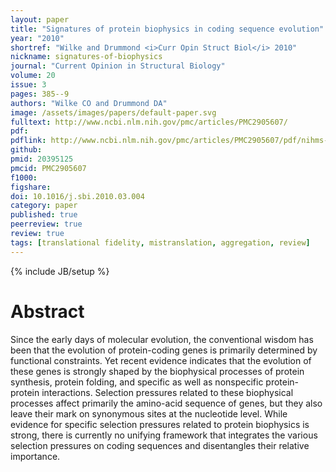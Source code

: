 ```yaml
---
layout: paper
title: "Signatures of protein biophysics in coding sequence evolution"
year: "2010"
shortref: "Wilke and Drummond <i>Curr Opin Struct Biol</i> 2010"
nickname: signatures-of-biophysics
journal: "Current Opinion in Structural Biology"
volume: 20
issue: 3
pages: 385--9
authors: "Wilke CO and Drummond DA"
image: /assets/images/papers/default-paper.svg
fulltext: http://www.ncbi.nlm.nih.gov/pmc/articles/PMC2905607/
pdf: 
pdflink: http://www.ncbi.nlm.nih.gov/pmc/articles/PMC2905607/pdf/nihms-191930.pdf
github: 
pmid: 20395125
pmcid: PMC2905607
f1000: 
figshare: 
doi: 10.1016/j.sbi.2010.03.004
category: paper
published: true
peerreview: true
review: true
tags: [translational fidelity, mistranslation, aggregation, review]
---
```

{% include JB/setup %}

# Abstract 

Since the early days of molecular evolution, the conventional wisdom has been that the evolution of protein-coding genes is primarily determined by functional constraints. Yet recent evidence indicates that the evolution of these genes is strongly shaped by the biophysical processes of protein synthesis, protein folding, and specific as well as nonspecific protein-protein interactions. Selection pressures related to these biophysical processes affect primarily the amino-acid sequence of genes, but they also leave their mark on synonymous sites at the nucleotide level. While evidence for specific selection pressures related to protein biophysics is strong, there is currently no unifying framework that integrates the various selection pressures on coding sequences and disentangles their relative importance.
